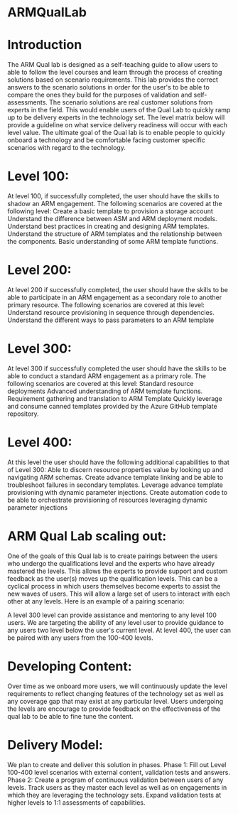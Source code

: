 # ARMQualLab

Introduction
============
The ARM Qual lab is designed as a self-teaching guide to allow users to able to follow the level courses and learn through the process of creating solutions based on scenario requirements. This lab provides the correct answers to the scenario solutions in order for the user's to be able to compare the ones they build for the purposes of validation and self-assessments. The scenario solutions are real customer solutions from experts in the field. This would enable users of the Qual Lab to quickly ramp up to be delivery experts in the technology set. The level matrix below will provide a guideline on what service delivery readiness will occur with each level value. The ultimate goal of the Qual lab is to enable people to quickly onboard a technology and be comfortable facing customer specific scenarios with regard to the technology.

Level 100:
==========
At level 100, if successfully completed, the user should have the skills to shadow an ARM engagement. The following scenarios are covered at the following level:
Create a basic template to provision a storage account
Understand the difference between ASM and ARM deployment models. 
Understand best practices in creating and designing ARM templates. 
Understand the structure of ARM templates and the relationship between the components. 
Basic understanding of some ARM template functions.

Level 200:
==========
At level 200 if successfully completed, the user should have the skills to be able to participate in an ARM engagement as a secondary role to another primary resource. The following scenarios are covered at this level:
Understand resource provisioning in sequence through dependencies. 
Understand the different ways to pass parameters to an ARM template

Level 300:
==========
At level 300 if successfully completed the user should have the skills to be able to conduct a standard ARM engagement as a primary role. The following scenarios are covered at this level:
Standard resource deployments
Advanced understanding of ARM template functions.
Requirement gathering and translation to ARM Template
Quickly leverage and consume canned templates provided by the Azure GitHub template repository. 

Level 400:
==========
At this level the user should have the following additional capabilities to that of Level 300:
Able to discern resource properties value by looking up and navigating ARM schemas.
Create advance template linking and be able to troubleshoot failures in secondary templates. 
Leverage advance template provisioning with dynamic parameter injections. 
Create automation code to be able to orchestrate provisioning of resources leveraging dynamic parameter injections 

ARM Qual Lab scaling out:
========================= 
One of the goals of this Qual lab is to create pairings between the users who undergo the qualifications level and the experts who have already mastered the levels. This allows the experts to provide support and custom feedback as the user(s) moves up the qualification levels. This can be a cyclical process in which users themselves become experts to assist the new waves of users. This will allow a large set of users to interact with each other at any levels. Here is an example of a pairing scenario:
 
A level 300 level can provide assistance and mentoring to any level 100 users. We are targeting the ability of any level user to provide guidance to any users two level below the user's current level. At level 400, the user can be paired with any users from the 100-400 levels. 
 
Developing Content:
=================== 
Over time as we onboard more users, we will continuously update the level requirements to reflect changing features of the technology set as well as any coverage gap that may exist at any particular level. Users undergoing the levels are encourage to provide feedback on the effectiveness of the qual lab to be able to fine tune the content. 
 
Delivery Model:
===============
We plan to create and deliver this solution in phases.
Phase 1: Fill out Level 100-400 level scenarios with external content, validation tests and answers. 
Phase 2: Create a program of continuous validation between users of any levels. Track users as they master each level as well as on engagements in which they are leveraging the technology sets. Expand validation tests at higher levels to 1:1 assessments of capabilities.  
